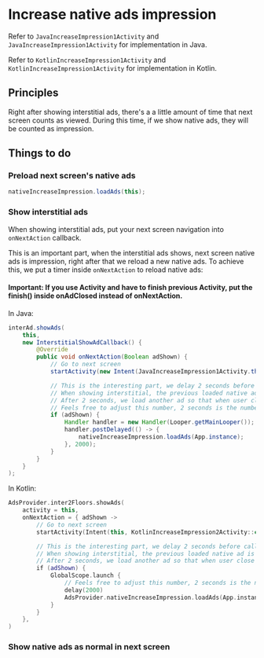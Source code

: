 Increase native ads impression
==================

Refer to ``JavaIncreaseImpression1Activity`` and ``JavaIncreaseImpression1Activity`` for implementation in Java.

Refer to ``KotlinIncreaseImpression1Activity`` and ``KotlinIncreaseImpression1Activity`` for implementation in Kotlin.

## Principles
Right after showing interstitial ads, there's a a little amount of time that next screen counts as viewed.
During this time, if we show native ads, they will be counted as impression.

## Things to do

### Preload next screen's native ads
```java
nativeIncreaseImpression.loadAds(this);
```

### Show interstitial ads

When showing interstitial ads, put your next screen navigation into ``onNextAction`` callback.

This is an important part, when the interstitial ads shows, next screen native ads is impression, right after that we reload a new native ads.
To achieve this, we put a timer inside ``onNextAction`` to reload native ads:

#### Important: If you use Activity and have to finish previous Activity, put the finish() inside onAdClosed instead of onNextAction.

In Java:
```java
interAd.showAds(
    this,
    new InterstitialShowAdCallback() {
        @Override
        public void onNextAction(Boolean adShown) {
            // Go to next screen
            startActivity(new Intent(JavaIncreaseImpression1Activity.this, JavaIncreaseImpression2Activity.class));

            // This is the interesting part, we delay 2 seconds before calling load ads again.
            // When showing interstitial, the previous loaded native ad is counted as impression
            // After 2 seconds, we load another ad so that when user close interstitial, another ad will show
            // Feels free to adjust this number, 2 seconds is the number that I picked to work best for my setup
            if (adShown) {
                Handler handler = new Handler(Looper.getMainLooper());
                handler.postDelayed(() -> {
                    nativeIncreaseImpression.loadAds(App.instance);
                }, 2000);
            }
        }
    }
);
```

In Kotlin:
```kotlin
AdsProvider.inter2Floors.showAds(
    activity = this,
    onNextAction = { adShown ->
        // Go to next screen
        startActivity(Intent(this, KotlinIncreaseImpression2Activity::class.java))

        // This is the interesting part, we delay 2 seconds before calling load ads again.
        // When showing interstitial, the previous loaded native ad is counted as impression
        // After 2 seconds, we load another ad so that when user close interstitial, another ad will show
        if (adShown) {
            GlobalScope.launch {
                // Feels free to adjust this number, 2 seconds is the number that I picked to work best for my setup
                delay(2000)
                AdsProvider.nativeIncreaseImpression.loadAds(App.instance)
            }
        }
    },
)
```

### Show native ads as normal in next screen